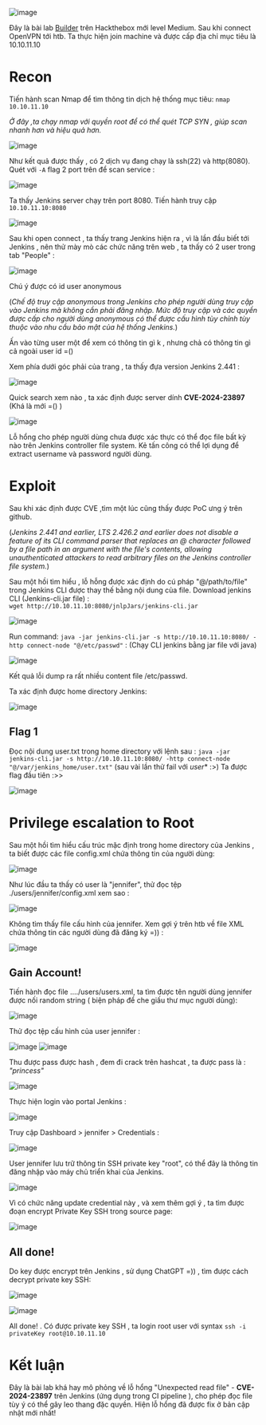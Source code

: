 ![image](https://hackmd.io/_uploads/BydphcO7C.png)

Đây là bài lab [Builder](https://app.hackthebox.com/machines/591) trên Hackthebox mới level Medium. Sau khi connect OpenVPN tới htb. Ta thực hiện join machine và được cấp địa chỉ mục tiêu là 10.10.11.10

# Recon
Tiến hành scan Nmap để tìm thông tin dịch hệ thống mục tiêu: 
`nmap 10.10.11.10`

*Ở đây ,ta chạy nmap với quyền root để có thể quét TCP SYN , giúp scan nhanh hơn và hiệu quả hơn.*


![image](https://hackmd.io/_uploads/BJXEJou70.png)


Như kết quả được thấy , có 2 dịch vụ đang chạy là ssh(22) và http(8080). 
Quét với `-A` flag 2 port trên để scan service : 


![image](https://hackmd.io/_uploads/rkKyWju7R.png)


Ta thấy Jenkins server chạy trên port 8080. Tiến hành truy cập `10.10.11.10:8080` 


![image](https://hackmd.io/_uploads/SkZF-odX0.png)


Sau khi open connect , ta thấy trang Jenkins hiện ra , vì là lần đầu biết tới Jenkins , nên thử mày mò các chức năng trên web , ta thấy có 2 user trong tab "People" :   


![image](https://hackmd.io/_uploads/Hyd7fi_XC.png)


Chú ý được có id user anonymous 

(*Chế độ truy cập anonymous trong Jenkins cho phép người dùng truy cập vào Jenkins mà không cần phải đăng nhập. Mức độ truy cập và các quyền được cấp cho người dùng anonymous có thể được cấu hình tùy chỉnh tùy thuộc vào nhu cầu bảo mật của hệ thống Jenkins.*)

Ấn vào từng user một để xem có thông tin gì k , nhưng chả có thông tin gì cả ngoài user id =()

Xem phía dưới góc phải của trang , ta thấy đựa version Jenkins 2.441 : 


![image](https://hackmd.io/_uploads/BkcwQidmC.png)


Quick search xem nào , ta xác định được server dính **CVE-2024-23897** (Khá là mới =() )


![image](https://hackmd.io/_uploads/SJxyVju7A.png)


Lỗ hổng cho phép người dùng chưa được xác thực có thể đọc file bất kỳ nào trên Jenkins controller file system. Kẻ tấn công có thể lợi dụng để extract username và password người dùng.


# Exploit
Sau khi xác định được CVE ,tìm một lúc cũng thấy được PoC ưng ý trên github. 

(*Jenkins 2.441 and earlier, LTS 2.426.2 and earlier does not disable a feature of its CLI command parser that replaces an @ character followed by a file path in an argument with the file's contents, allowing unauthenticated attackers to read arbitrary files on the Jenkins controller file system.*)

Sau một hồi tìm hiểu , lỗ hỗng được xác định do cú pháp "@/path/to/file" trong Jenkins CLI được thay thế bằng nội dung của file. Download jenkins CLI (Jenkins-cli.jar file) :   
`wget http://10.10.11.10:8080/jnlpJars/jenkins-cli.jar`


![image](https://hackmd.io/_uploads/Hy6s8jOXA.png)


Run command: `java -jar jenkins-cli.jar -s http://10.10.11.10:8080/ -http connect-node "@/etc/passwd"` : (Chạy CLI jenkins bằng jar file với java)


![image](https://hackmd.io/_uploads/HkhSDj_XC.png)


Kết quả lỗi dump ra rất nhiều content file /etc/passwd. 

Ta xác định được home directory Jenkins: 


![image](https://hackmd.io/_uploads/S10wOo_XR.png)


## Flag 1
Đọc nội dung user.txt trong home directory với lệnh sau : `java -jar jenkins-cli.jar -s http://10.10.11.10:8080/ -http connect-node "@/var/jenkins_home/user.txt"` (sau vài lần thử fail với *user** :>) Ta được flag đầu tiên :>>


![image](https://hackmd.io/_uploads/H1Xz2i_QA.png)



# Privilege escalation to Root

Sau một hồi tìm hiểu cấu trúc mặc định trong home directory của Jenkins , ta biết được các file config.xml chứa thông tin của người dùng:  


![image](https://hackmd.io/_uploads/rkcVHnd7A.png)


Như lúc đầu ta thấy có user là "jennifer", thử đọc tệp ./users/jennifer/config.xml xem sao :  


![image](https://hackmd.io/_uploads/Bkbnr2_QR.png)


Không tìm thấy file cấu hình của jennifer. Xem gợi ý trên htb về file XML chứa thông tin các người dùng đã đăng ký =)) :  


![image](https://hackmd.io/_uploads/Bkeeu3OXA.png)


## Gain Account!
Tiến hành đọc file ..../users/users.xml, ta tìm được tên người dùng jennifer được nối random string ( biện pháp để che giấu thư mục người dùng):  


![image](https://hackmd.io/_uploads/BJcdOn_XC.png)


Thử đọc tệp cấu hình của user jennifer : 


![image](https://hackmd.io/_uploads/B1GIK3_XR.png)
![image](https://hackmd.io/_uploads/SJVYtnuQC.png)

Thu được pass được hash , đem đi crack trên hashcat , ta được pass là : *"princess"*


![image](https://hackmd.io/_uploads/HyDSqhdXA.png)


Thực hiện login vào portal Jenkins :  


![image](https://hackmd.io/_uploads/ryinc3dQR.png)


Truy cập Dashboard > jennifer > Credentials :   


![image](https://hackmd.io/_uploads/SyjLs2_Q0.png)


User jennifer lưu trữ thông tin SSH private key "root", có thể đây là thông tin đăng nhập vào máy chủ triển khai của Jenkins. 


![image](https://hackmd.io/_uploads/r14d2hd7A.png)


Vì có chức năng update credential này , và xem thêm gợi ý , ta tìm được đoạn encrypt Private Key SSH trong source page: 


![image](https://hackmd.io/_uploads/S1cfT2OQC.png)
## All done!


Do key được encrypt trên Jenkins , sử dụng ChatGPT =)) , tìm được cách decrypt private key SSH:  


![image](https://hackmd.io/_uploads/rJcapndQ0.png)

![image](https://hackmd.io/_uploads/ryk90nOmR.png)


All done! . Có được private key SSH , ta login root user với syntax `ssh -i privateKey root@10.10.11.10 `

# Kết luận 
Đây là bài lab khá hay mô phỏng về lỗ hổng "Unexpected read file" - **CVE-2024-23897** trên Jenkins (ứng dụng trong CI pipeline ), cho phép đọc file tùy ý có thể gây leo thang đặc quyền. Hiện lỗ hổng đã được fix ở bản cập nhật mới nhất!
